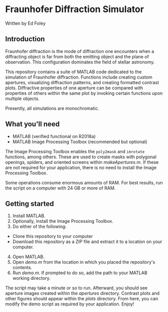 # Fraunhofer Diffraction Simulator
Written by Ed Foley

## Introduction
Fraunhofer diffraction is the mode of diffraction one encounters when a diffracting object is far
from both the emitting object and the plane of observation. This configuration dominates the field
of stellar astronomy.

This repository contains a suite of MATLAB code dedicated to the simulation of Fraunhofer
diffraction. Functions include creating custom apertures, visualizing diffraction patterns, and
creating formatted contrast plots. Diffractive properties of one aperture can be compared with
properties of others within the same plot by invoking certain functions upon multiple objects.

Presently, all simulations are monochromatic.

## What you'll need
* MATLAB (verified functional on R2018a)
* MATLAB Image Processing Toolbox (recommended but optional)

The Image Processing Toolbox enables the `poly2mask` and `imrotate` functions, among others. These
are used to create masks with polygonal openings, spiders, and oriented screens within
*makeApertures.m*. If these are not required for your application, there is no need to install the
Image Processing Toolbox.

Some operations consume enormous amounts of RAM. For best results, run the script on a computer with
24 GB or more of RAM.

## Getting started
1. Install MATLAB.
2. Optionally, install the Image Processing Toolbox.
3. Do either of the following:
 * Clone this repository to your computer
 * Download this repository as a ZIP file and extract it to a location on your computer.
4. Open MATLAB.
5. Open *demo.m* from the location in which you placed the repository's contents.
6. Run *demo.m*. If prompted to do so, add the path to your MATLAB working directory.

The script may take a minute or so to run. Afterward, you should see aperture images created within
the *apertures* directory. Contrast plots and other figures should appear within the *plots*
directory. From here, you can modify the demo script as required by your application. Enjoy!
